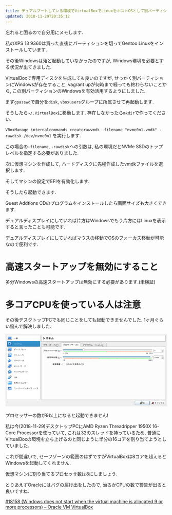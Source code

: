 ```yaml
---
title: デュアルブートしている環境でVirtualBoxでLinuxをホストOSとして別パーティションのWindowsをゲストOSとして起動
updated: 2018-11-29T20:35:12
---
```


忘れると困るので自分用にメモします.

私のXPS 13 9360は買った直後にパーティションを切ってGentoo Linuxをインストールしています.

その後Windowsは殆ど起動していなかったのですが,
Windows環境を必要とする状況が出てきました.

VirtualBoxで専用ディスクを生成しても良いのですが,
せっかく別パーティションにWindowsが存在すること,
vagrant upが何時まで経っても終わらないことから,
この別パーティションのWindowsを有効活用するようにしました.

まず`gpasswd`で自分を`disk`, `vboxusers`グループに所属させて再起動します.

そうしたら`~/.VirtualBox`に移動します.
存在しなかったら`mkdir`で作ってください.

`VBoxManage internalcommands createrawvmdk -filename "nvme0n1.vmdk" -rawdisk /dev/nvme0n1`
を実行します.

この場合の`-filename`, `-rawdisk`への引数は,
私の環境だとNVMe SSDのトップレベルを指定する必要がありました.

次に仮想マシンを作成して,
ハードディスクに先程作成したvmdkファイルを選択します.

そしてマシンの設定でEFIを有効化します.

そうしたら起動できます.

Guest Addtions CDのプログラムをインストールしたら画面サイズも大きくできます.

デュアルディスプレイにしていれば片方はWindowsでもう片方にはLinuxを表示すると言ったことも可能です.

デュアルディスプレイにしていればマウスの移動でOSのフォーカス移動が可能なので便利です.

# 高速スタートアップを無効にすること

多分Windowsの高速スタートアップは無効にする必要があります.(未検証)

# 多コアCPUを使っている人は注意

その後デスクトップPCでも同じことをしても起動できませんでした.
1ヶ月ぐらい悩んで解決しました.

![プロセッサー数](/asset/screenshot-2018-11-29-19-00-26.png)

プロセッサーの数が9以上になると起動できません!

私は今(2018-11-29)デスクトップPCにAMD Ryzen Threadripper 1950X 16-Core Processorを使っていて,
これは32のスレッドを持っているため,
普通にVirtualBoxの環境を立ち上げるのと同じように半分の16コアを割り当てようとしていました.

これが間違いで,
セーフゾーンの範囲のはずですがVirtualBoxは8コアを超えるとWindowsを起動してくれません.

仮想マシンに割り当てるプロセッサ数は8にしましょう.

とりあえずOracleにはバグの届け出をしたので,
治るかCPUの数で警告が出ると良いですね.

[#18158 (Windows does not start when the virtual machine is allocated 9 or more processors) – Oracle VM VirtualBox](https://www.virtualbox.org/ticket/18158)
